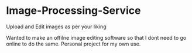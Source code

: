 # Image-Processing-Service
Upload and Edit images as per your liking


Wanted to make an offilne image editing software so that I dont need to go online to do the same.
Personal project for my own use.

